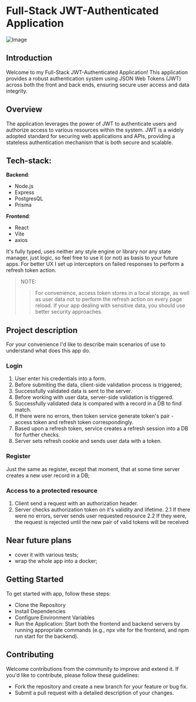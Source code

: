 # Full-Stack JWT-Authenticated Application

![Image](https://github.com/MMMorpheus/jwt-auth/tree/master/jwt-auth.png)

## Introduction

Welcome to my Full-Stack JWT-Authenticated Application! This application provides a robust authentication system using JSON Web Tokens (JWT) across both the front and back ends, ensuring secure user access and data integrity.

## Overview

The application leverages the power of JWT to authenticate users and authorize access to various resources within the system. JWT is a widely adopted standard for securing web applications and APIs, providing a stateless authentication mechanism that is both secure and scalable.

## Tech-stack:

**Backend**:

- Node.js
- Express
- PostgresQL
- Prisma

**Frontend**:

- React
- Vite
- axios

It's fully typed, uses neither any style engine or library nor any state manager, just logic, so feel free to use it (or not) as basis to your future apps.
For better UX I set up interceptors on failed responses to perform a refresh token action.

> NOTE:
>
> > For convenience, access token stores in a local storage, as well as user data not to perform the refresh action on every page reload. If your app dealing with sensitive data, you should use better security approaches.

## Project description

For your convenience I'd like to describe main scenarios of use to understand what does this app do.

### Login

1. User enter his credentials into a form.
1. Before submiting the data, client-side validation process is triggered;
1. Successfully validated data is sent to the server.
1. Before working with user data, server-side validation is triggered.
1. Successfully validated data is compared with a record in a DB to find match.
1. If there were no errors, then token service generate token's pair - access token and refresh token correspondingly.
1. Based upon a refresh token, service creates a refresh session into a DB for further checks.
1. Server sets refresh cookie and sends user data with a token.

### Register

Just the same as register, except that moment, that at some time server creates a new user record in a DB;

### Access to a protected resource

1. Client send a request with an authorization header.
2. Server checks authorization token on it's validity and lifetime.
   2.1 If there were no errors, server sends user requested resource
   2.2 If they were, the request is rejected until the new pair of valid tokens will be received

## Near future plans

- cover it with various tests;
- wrap the whole app into a docker;

## Getting Started

To get started with app, follow these steps:

- Clone the Repository
- Install Dependencies
- Configure Environment Variables
- Run the Application: Start both the frontend and backend servers by running appropriate commands (e.g., npx vite for the frontend, and npm run start for the backend).

## Contributing

Welcome contributions from the community to improve and extend it. If you'd like to contribute, please follow these guidelines:

- Fork the repository and create a new branch for your feature or bug fix.
- Submit a pull request with a detailed description of your changes.
